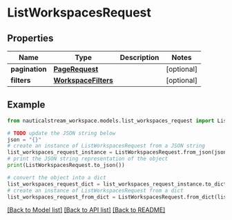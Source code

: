 # ListWorkspacesRequest


## Properties

Name | Type | Description | Notes
------------ | ------------- | ------------- | -------------
**pagination** | [**PageRequest**](PageRequest.md) |  | [optional] 
**filters** | [**WorkspaceFilters**](WorkspaceFilters.md) |  | [optional] 

## Example

```python
from nauticalstream_workspace.models.list_workspaces_request import ListWorkspacesRequest

# TODO update the JSON string below
json = "{}"
# create an instance of ListWorkspacesRequest from a JSON string
list_workspaces_request_instance = ListWorkspacesRequest.from_json(json)
# print the JSON string representation of the object
print(ListWorkspacesRequest.to_json())

# convert the object into a dict
list_workspaces_request_dict = list_workspaces_request_instance.to_dict()
# create an instance of ListWorkspacesRequest from a dict
list_workspaces_request_from_dict = ListWorkspacesRequest.from_dict(list_workspaces_request_dict)
```
[[Back to Model list]](../README.md#documentation-for-models) [[Back to API list]](../README.md#documentation-for-api-endpoints) [[Back to README]](../README.md)


